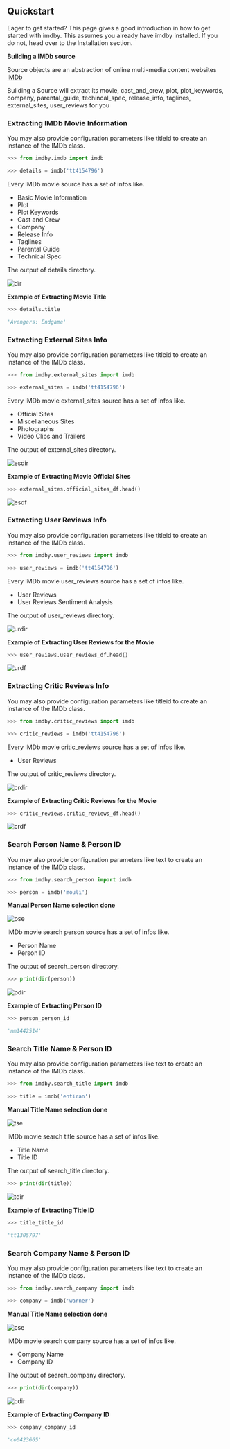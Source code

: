 ## Quickstart

Eager to get started? This page gives a good introduction in how to get started with imdby. This assumes you already have imdby installed. If you do not, head over to the Installation section.

**Building a IMDb source**

Source objects are an abstraction of online multi-media content websites [IMDb](https://www.imdb.com/)

Building a Source will extract its movie, cast_and_crew, plot, plot_keywords, company, parental_guide, techincal_spec, release_info, taglines, external_sites, user_reviews for you

### Extracting IMDb Movie Information

You may also provide configuration parameters like titleid to create an instance of the IMDb class.

```Python
>>> from imdby.imdb import imdb

>>> details = imdb('tt4154796')
```

Every IMDb movie source has a set of infos like.

- Basic Movie Information
- Plot
- Plot Keywords
- Cast and Crew
- Company
- Release Info
- Taglines
- Parental Guide
- Technical Spec

The output of details directory.

![dir](https://user-images.githubusercontent.com/47944792/58303052-eb5d2180-7e0b-11e9-82c1-14627ee73ca3.PNG)

**Example of Extracting Movie Title**

```Python
>>> details.title

'Avengers: Endgame'
```

### Extracting External Sites Info

You may also provide configuration parameters like titleid to create an instance of the IMDb class.

```Python
>>> from imdby.external_sites import imdb

>>> external_sites = imdb('tt4154796')
```

Every IMDb movie external_sites source has a set of infos like.

- Official Sites
- Miscellaneous Sites
- Photographs
- Video Clips and Trailers

The output of external_sites directory.

![esdir](https://user-images.githubusercontent.com/47944792/58304230-0da56e00-7e11-11e9-8b3a-823f4cbff1d6.PNG)

**Example of Extracting Movie Official Sites**

```Python
>>> external_sites.official_sites_df.head()
```
![esdf](https://user-images.githubusercontent.com/47944792/58304291-48a7a180-7e11-11e9-9f7f-2ab1c252ec0e.PNG)

### Extracting User Reviews Info

You may also provide configuration parameters like titleid to create an instance of the IMDb class.

```Python
>>> from imdby.user_reviews import imdb

>>> user_reviews = imdb('tt4154796')
```

Every IMDb movie user_reviews source has a set of infos like.

- User Reviews
- User Reviews Sentiment Analysis

The output of user_reviews directory.

![urdir](https://user-images.githubusercontent.com/47944792/58304429-d2576f00-7e11-11e9-9d92-6c1ee010d003.PNG)

**Example of Extracting User Reviews for the Movie**

```Python
>>> user_reviews.user_reviews_df.head()
```
![urdf](https://user-images.githubusercontent.com/47944792/58304563-72ad9380-7e12-11e9-99cd-7a1fae184905.PNG)

### Extracting Critic Reviews Info

You may also provide configuration parameters like titleid to create an instance of the IMDb class.

```Python
>>> from imdby.critic_reviews import imdb

>>> critic_reviews = imdb('tt4154796')
```

Every IMDb movie critic_reviews source has a set of infos like.

- User Reviews

The output of critic_reviews directory.

![crdir](https://user-images.githubusercontent.com/47944792/58313533-6a158700-7e2b-11e9-8f82-401994d728e3.PNG)

**Example of Extracting Critic Reviews for the Movie**

```Python
>>> critic_reviews.critic_reviews_df.head()
```
![crdf](https://user-images.githubusercontent.com/47944792/58313556-7a2d6680-7e2b-11e9-99b0-4bc1e0d115a6.PNG)

### Search Person Name & Person ID

You may also provide configuration parameters like text to create an instance of the IMDb class.

```Python
>>> from imdby.search_person import imdb

>>> person = imdb('mouli')
```
**Manual Person Name selection done**

![pse](https://user-images.githubusercontent.com/47944792/58333901-0b1c3600-7e5c-11e9-846e-e5139aa8ae51.PNG)

IMDb movie search person source has a set of infos like.

- Person Name
- Person ID

The output of search_person directory.

```Python
>>> print(dir(person))
```

![pdir](https://user-images.githubusercontent.com/47944792/58333783-d5774d00-7e5b-11e9-8848-ef9dd3dce671.PNG)

**Example of Extracting Person ID**

```Python
>>> person_person_id

'nm1442514'
```

### Search Title Name & Person ID

You may also provide configuration parameters like text to create an instance of the IMDb class.

```Python
>>> from imdby.search_title import imdb

>>> title = imdb('entiran')
```
**Manual Title Name selection done**

![tse](https://user-images.githubusercontent.com/47944792/58334200-a7ded380-7e5c-11e9-87f9-709c24fb3634.PNG)

IMDb movie search title source has a set of infos like.

- Title Name
- Title ID

The output of search_title directory.

```Python
>>> print(dir(title))
```

![tdir](https://user-images.githubusercontent.com/47944792/58334175-9bf31180-7e5c-11e9-8e67-f7a4f94d8a5a.PNG)

**Example of Extracting Title ID**

```Python
>>> title_title_id

'tt1305797'
```

### Search Company Name & Person ID

You may also provide configuration parameters like text to create an instance of the IMDb class.

```Python
>>> from imdby.search_company import imdb

>>> company = imdb('warner')
```
**Manual Title Name selection done**

![cse](https://user-images.githubusercontent.com/47944792/58334557-6d296b00-7e5d-11e9-92f9-dd888f0b0284.PNG)

IMDb movie search company source has a set of infos like.

- Company Name
- Company ID

The output of search_company directory.

```Python
>>> print(dir(company))
```

![cdir](https://user-images.githubusercontent.com/47944792/58334535-64389980-7e5d-11e9-8fe8-5cdb8d800111.PNG)

**Example of Extracting Company ID**

```Python
>>> company_company_id

'co0423665'
```
